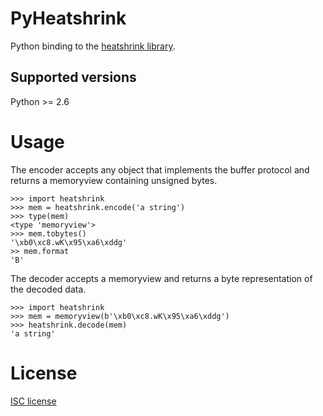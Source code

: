 PyHeatshrink
===========

Python binding to the [heatshrink library](https://github.com/atomicobject/heatshrink).

## Supported versions

Python >= 2.6

Usage
=====

The encoder accepts any object that implements the buffer protocol
and returns a memoryview containing unsigned bytes.
```
>>> import heatshrink
>>> mem = heatshrink.encode('a string')
>>> type(mem)
<type 'memoryview'>
>>> mem.tobytes()
'\xb0\xc8.wK\x95\xa6\xddg'
>> mem.format
'B'
```

The decoder accepts a memoryview and returns a byte representation of
the decoded data.
```
>>> import heatshrink
>>> mem = memoryview(b'\xb0\xc8.wK\x95\xa6\xddg')
>>> heatshrink.decode(mem)
'a string'
```

License
=======

[ISC license](LICENSE)